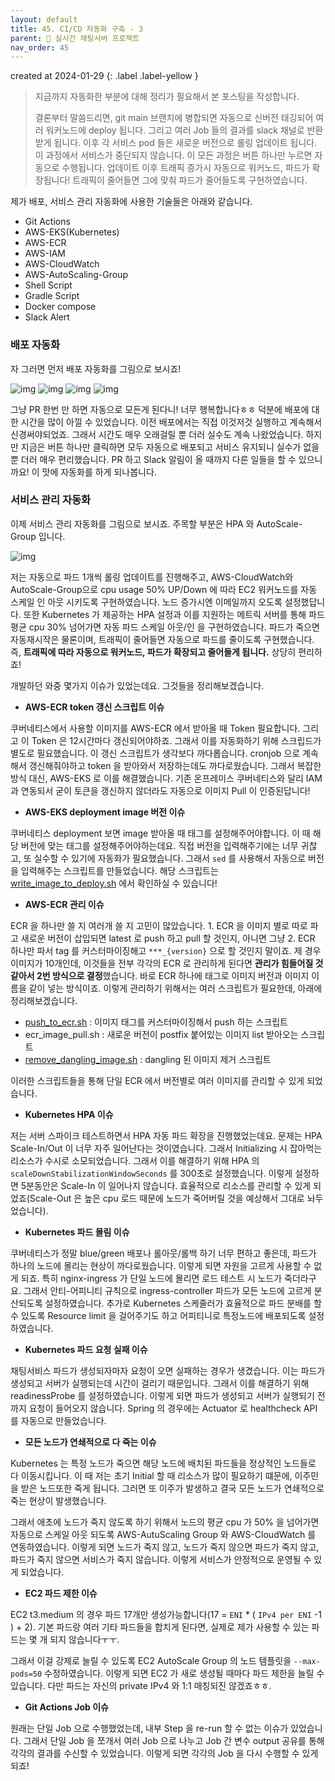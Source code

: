 ```yaml
---
layout: default
title: 45. CI/CD 자동화 구축 - 3
parent: 📌 실시간 채팅서버 프로젝트
nav_order: 45
---
```


created at 2024-01-29
{: .label .label-yellow }

> 지금까지 자동화한 부분에 대해 정리가 필요해서 본 포스팅을 작성합니다.
> 
> 결론부터 말씀드리면, git main 브랜치에 병합되면 자동으로 신버전 태깅되어 여러 워커노드에 deploy 됩니다. 그리고 여러 Job 들의 결과를 slack 채널로 반환받게 됩니다.
> 이후 각 서비스 pod 들은 새로운 버전으로 롤링 업데이트 됩니다. 이 과정에서 서비스가 중단되지 않습니다. 이 모든 과정은 버튼 하나만 누르면 자동으로 수행됩니다.
> 업데이트 이후 트래픽 증가시 자동으로 워커노드, 파드가 확장됩니다! 트래픽이 줄어들면 그에 맞춰 파드가 줄어들도록 구현하였습니다. 

제가 배포, 서비스 관리 자동화에 사용한 기술들은 아래와 같습니다.

* Git Actions
* AWS-EKS(Kubernetes)
* AWS-ECR
* AWS-IAM
* AWS-CloudWatch
* AWS-AutoScaling-Group
* Shell Script
* Gradle Script
* Docker compose
* Slack Alert

### 배포 자동화

자 그러면 먼저 배포 자동화를 그림으로 보시죠!

![img](../../../assets/cd/1.png)
![img](../../../assets/cd/2.png)
![img](../../../assets/cd/3.png)
![img](../../../assets/cd/4.png)

그냥 PR 한번 만 하면 자동으로 모든게 된다니! 너무 행복합니다ㅎㅎ 덕분에 배포에 대한 시간을 많이 아낄 수 있었습니다. 
이전 배포에서는 직접 이것저것 실행하고 계속해서 신경써야되었죠. 그래서 시간도 매우 오래걸릴 뿐 더러 실수도 계속 나왔었습니다. 하지만 지금은 버튼 하나만 클릭하면 모두 자동으로 배포되고 서비스 유지되니 실수가 없을 뿐 더러 매우 편리했습니다.
PR 하고 Slack 알림이 올 때까지 다른 일들을 할 수 있으니까요! 이 맛에 자동화를 하게 되나봅니다.


### 서비스 관리 자동화

이제 서비스 관리 자동화를 그림으로 보시죠. 주목할 부분은 HPA 와 AutoScale-Group 입니다.

![img](../../../assets/chat/archtecture/pods.png)

저는 자동으로 파드 1개씩 롤링 업데이트를 진행해주고, AWS-CloudWatch와 AutoScale-Group으로 cpu usage 50% UP/Down 에 따라 EC2 워커노드를 자동 스케일 인 아웃 시키도록 구현하였습니다. 노드 증가시엔 이메일까지 오도록 설정했답니다.
또한 Kubernetes 가 제공하는 HPA 설정과 이를 지원하는 메트릭 서버를 통해 파드 평균 cpu 30% 넘어가면 자동 파드 스케일 아웃/인 을 구현하였습니다. 파드가 죽으면 자동재시작은 물론이며, 트래픽이 줄어들면 자동으로 파드를 줄이도록 구현했습니다.
즉, **트래픽에 따라 자동으로 워커노드, 파드가 확장되고 줄어들게 됩니다.** 상당히 편리하죠!

개발하던 와중 몇가지 이슈가 있었는데요. 그것들을 정리해보겠습니다.

* **AWS-ECR token 갱신 스크립트 이슈**

쿠버네티스에서 사용할 이미지를 AWS-ECR 에서 받아올 때 Token 필요합니다. 그리고 이 Token 은 12시간마다 갱신되어야하죠. 그래서 이를 자동화하기 위해 스크립드가 별도로 필요했습니다.
이 갱신 스크립트가 생각보다 까다롭습니다. cronjob 으로 계속해서 갱신해줘야하고 token 을 받아와서 저장하는데도 까다로웠습니다.
그래서 복잡한 방식 대신, AWS-EKS 로 이를 해결했습니다. 기존 온프레미스 쿠버네티스와 달리 IAM 과 연동되서 굳이 토큰을 갱신하지 않더라도 자동으로 이미지 Pull 이 인증된답니다!

* **AWS-EKS deployment image 버전 이슈**

쿠버네티스 deployment 보면 image 받아올 때 태그를 설정해주어야합니다. 이 때 해당 버전에 맞는 태그를 설정해주어야하는데요. 직접 버전을 입력해주기에는 너무 귀찮고, 또 실수할 수 있기에 자동화가 필요했습니다. 
그래서 `sed` 를 사용해서 자동으로 버전을 입력해주는 스크립트를 만들었습니다. 해당 스크립트는 [write_image_to_deploy.sh](https://github.com/ghkdqhrbals/spring-chatting-server/blob/main/k8s/onlychat/deployment/write_image_to_deploy.sh) 에서 확인하실 수 있습니다!

* **AWS-ECR 관리 이슈**

ECR 을 하나만 쓸 지 여러개 쓸 지 고민이 많았습니다. 1. ECR 을 이미지 별로 따로 파고 새로운 버전이 삽입되면 latest 로 push 하고 pull 할 것인지,
아니면 그냥 2. ECR 하나만 파서 tag 를 커스터마이징해고 `***_{version}` 으로 할 것인지 말이죠. 제 경우 이미지가 10개인데, 이것들을 전부 각각의 ECR 로 관리하게 된다면 **관리가 힘들어질 것 같아서 2번 방식으로 결정**했습니다. 바로 ECR 하나에 태그로 이미지 버전과 이미지 이름을 같이 넣는 방식이죠.
이렇게 관리하기 위해서는 여러 스크립트가 필요한데, 아래에 정리해보겠습니다.
* [push_to_ecr.sh](https://github.com/ghkdqhrbals/spring-chatting-server/blob/main/push_to_ecr.sh) : 이미지 태그를 커스터마이징해서 push 하는 스크립트
* ecr_image_pull.sh : 새로운 버전이 postfix 붙어있는 이미지 list 받아오는 스크립트
* [remove_dangling_image.sh](https://github.com/ghkdqhrbals/spring-chatting-server/blob/main/remove_dangling_image.sh) : dangling 된 이미지 제거 스크립트

이러한 스크립트들을 통해 단일 ECR 에서 버전별로 여러 이미지를 관리할 수 있게 되었습니다.

* **Kubernetes HPA 이슈**

저는 서버 스파이크 테스트하면서 HPA 자동 파드 확장을 진행했었는데요. 문제는 HPA Scale-In/Out 이 너무 자주 일어난다는 것이였습니다. 그래서 Initializing 시 잡아먹는 리소스가 수시로 소모되었습니다.
그래서 이를 해결하기 위해 HPA 의 `scaleDownStabilizationWindowSeconds` 를 300초로 설정했습니다. 이렇게 설정하면 5분동안은 Scale-In 이 일어나지 않습니다. 효율적으로 리소스를 관리할 수 있게 되었죠(Scale-Out 은 높은 cpu 로드 때문에 노드가 죽어버릴 것을 예상해서 그대로 놔두었습니다).

* **Kubernetes 파드 몰림 이슈**

쿠버네티스가 정말 blue/green 배포나 롤아웃/롤백 하기 너무 편하고 좋은데, 파드가 하나의 노드에 몰리는 현상이 까다로웠습니다. 이렇게 되면 자원을 고르게 사용할 수 없게 되죠.
특히 nginx-ingress 가 단일 노드에 몰리면 로드 테스트 시 노드가 죽더라구요. 그래서 안티-어피니티 규칙으로 ingress-controller 파드가 모든 노드에 고르게 분산되도록 설정하였습니다.
추가로 Kubernetes 스케줄러가 효율적으로 파드 분배를 할 수 있도록 Resource limit 을 걸어주기도 하고 어피티니로 특정노드에 배포되도록 설정하였습니다.

* **Kubernetes 파드 요청 실패 이슈**

채팅서비스 파드가 생성되자마자 요청이 오면 실패하는 경우가 생겼습니다. 이는 파드가 생성되고 서버가 실행되는데 시간이 걸리기 때문입니다. 그래서 이를 해결하기 위해 readinessProbe 를 설정하였습니다. 
이렇게 되면 파드가 생성되고 서버가 실행되기 전까지 요청이 들어오지 않습니다. Spring 의 경우에는 Actuator 로 healthcheck API 를 자동으로 만들었습니다.

* **모든 노드가 연쇄적으로 다 죽는 이슈**

Kubernetes 는 특정 노드가 죽으면 해당 노드에 배치된 파드들을 정상적인 노드들로 다 이동시킵니다.
이 때 저는 초기 Initial 할 때 리소스가 많이 필요하기 떄문에, 이주민을 받은 노드또한 죽게 됩니다. 그러면 또 이주가 발생하고 결국 모든 노드가 연쇄적으로 죽는 현상이 발생했습니다.

그래서 애초에 노드가 죽지 않도록 하기 위해서 노드의 평균 cpu 가 50% 을 넘어가면 자동으로 스케일 아웃 되도록 AWS-AutuScaling Group 와 AWS-CloudWatch 를 연동하였습니다.
이렇게 되면 노드가 죽지 않고, 노드가 죽지 않으면 파드가 죽지 않고, 파드가 죽지 않으면 서비스가 죽지 않습니다. 이렇게 서비스가 안정적으로 운영될 수 있게 되었습니다.

* **EC2 파드 제한 이슈**

EC2 t3.medium 의 경우 파드 17개만 생성가능합니다(17 = `ENI` * ( `IPv4 per ENI` -1 ) + 2). 기본 파드랑 여러 기타 파드들을 합치게 된다면, 실제로 제가 사용할 수 있는 파드는 몇 개 되지 않습니다ㅜㅜ.

그래서 이걸 강제로 늘릴 수 있도록 EC2 AutoScale Group 의 노드 템플릿을 `--max-pods=50` 수정하였습니다. 이렇게 되면 EC2 가 새로 생성될 때마다 파드 제한을 늘릴 수 있습니다. 
다만 파드는 자신의 private IPv4 와 1:1 매칭되진 않겠죠ㅎㅎ.

* **Git Actions Job 이슈**

원래는 단일 Job 으로 수행했었는데, 내부 Step 을 re-run 할 수 없는 이슈가 있었습니다. 그래서 단일 Job 을 쪼개서 여러 Job 으로 나누고 Job 간 변수 output 공유를 통해 각각의 결과를 수신할 수 있었습니다. 
이렇게 되면 각각의 Job 을 다시 수행할 수 있게 되죠!